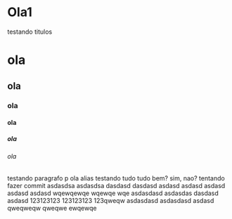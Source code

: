 # Ola1
testando titulos 
# ola
## ola
### ola
#### ola
##### ola
###### ola
testando  paragrafo
p ola
alias
testando tudo
tudo bem?
sim, nao?
tentando fazer commit
asdasdsa
asdasdsa
dasdasd
dasdasd
asdasd
asdasd
asdasd
asdasd
asdasd
wqewqewqe
wqewqe
wqe
asdasdasd
asdasdas
dasdasd
asdasd
123123123
123123123
123qweqw
asdasdasd
asdasdasd
asdasd
qweqweqw
qweqwe
ewqewqe
